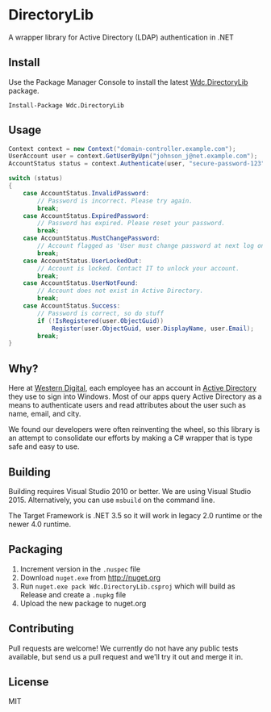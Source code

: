 # DirectoryLib
A wrapper library for Active Directory (LDAP) authentication in .NET

## Install

Use the Package Manager Console to install the latest [Wdc.DirectoryLib](https://www.nuget.org/packages/Wdc.DirectoryLib/) package.
```
Install-Package Wdc.DirectoryLib
```

## Usage
```cs
Context context = new Context("domain-controller.example.com");
UserAccount user = context.GetUserByUpn("johnson_j@net.example.com");
AccountStatus status = context.Authenticate(user, "secure-password-123");

switch (status)
{
    case AccountStatus.InvalidPassword:
        // Password is incorrect. Please try again.
        break;
    case AccountStatus.ExpiredPassword:
        // Password has expired. Please reset your password.
        break;
    case AccountStatus.MustChangePassword:
        // Account flagged as 'User must change password at next log on.';
        break;
    case AccountStatus.UserLockedOut:
        // Account is locked. Contact IT to unlock your account.
        break;
    case AccountStatus.UserNotFound:
        // Account does not exist in Active Directory.
        break;
    case AccountStatus.Success:
        // Password is correct, so do stuff
		if (!IsRegistered(user.ObjectGuid))
    		Register(user.ObjectGuid, user.DisplayName, user.Email);
        break;
}
```

## Why?
Here at [Western Digital](http://wdc.com), each employee has an account in [Active Directory](https://en.wikipedia.org/wiki/Active_Directory) they use to sign into Windows. Most of our apps query Active Directory as a means to authenticate users and read attributes about the user such as name, email, and city.

We found our developers were often reinventing the wheel, so this library is an attempt to consolidate our efforts by making a C# wrapper that is type safe and easy to use.

## Building
Building requires Visual Studio 2010 or better. We are using Visual Studio 2015. Alternatively, you can use `msbuild` on the command line.

The Target Framework is .NET 3.5 so it will work in legacy 2.0 runtime or the newer 4.0 runtime.

## Packaging
1. Increment version in the `.nuspec` file
2. Download `nuget.exe` from http://nuget.org
3. Run `nuget.exe pack Wdc.DirectoryLib.csproj` which will build as Release and create a `.nupkg` file
4. Upload the new package to nuget.org

## Contributing
Pull requests are welcome! We currently do not have any public tests available, but send us a pull request and we'll try it out and merge it in.

## License
MIT